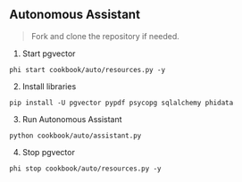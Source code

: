 ## Autonomous Assistant

> Fork and clone the repository if needed.

1. Start pgvector

```shell
phi start cookbook/auto/resources.py -y
```

2. Install libraries

```shell
pip install -U pgvector pypdf psycopg sqlalchemy phidata
```

3. Run Autonomous Assistant

```shell
python cookbook/auto/assistant.py
```

4. Stop pgvector

```shell
phi stop cookbook/auto/resources.py -y
```
